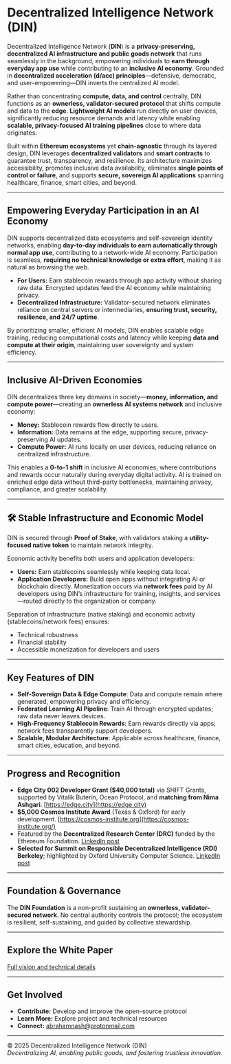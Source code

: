 # Decentralized Intelligence Network (DIN)

Decentralized Intelligence Network (**DIN**) is a **privacy-preserving, decentralized AI infrastructure and public goods network** that runs seamlessly in the background, empowering individuals to **earn through everyday app use** while contributing to an **inclusive AI economy**. Grounded in **decentralized acceleration (d/acc) principles**—defensive, democratic, and user-empowering—DIN inverts the centralized AI model.

Rather than concentrating **compute, data, and control** centrally, DIN functions as an **ownerless, validator-secured protocol** that shifts compute and data to the **edge**. **Lightweight AI models** run directly on user devices, significantly reducing resource demands and latency while enabling **scalable, privacy-focused AI training pipelines** close to where data originates.

Built within **Ethereum ecosystems** yet **chain-agnostic** through its layered design, DIN leverages **decentralized validators** and **smart contracts** to guarantee trust, transparency, and resilience. Its architecture maximizes accessibility, promotes inclusive data availability, eliminates **single points of control or failure**, and supports **secure, sovereign AI applications** spanning healthcare, finance, smart cities, and beyond.

---

## Empowering Everyday Participation in an AI Economy

DIN supports decentralized data ecosystems and self-sovereign identity networks, enabling **day-to-day individuals to earn automatically through normal app use**, contributing to a network-wide AI economy. Participation is seamless, **requiring no technical knowledge or extra effort**, making it as natural as browsing the web.  

- **For Users:** Earn stablecoin rewards through app activity without sharing raw data. Encrypted updates feed the AI economy while maintaining privacy.  
- **Decentralized Infrastructure:** Validator-secured network eliminates reliance on central servers or intermediaries, **ensuring trust, security, resilience, and 24/7 uptime**.

By prioritizing smaller, efficient AI models, DIN enables scalable edge training, reducing computational costs and latency while keeping **data and compute at their origin**, maintaining user sovereignty and system efficiency.

---

## Inclusive AI-Driven Economies

DIN decentralizes three key domains in society—**money, information, and compute power**—creating an **ownerless AI systems network** and inclusive economy:

- **Money:** Stablecoin rewards flow directly to users.  
- **Information:** Data remains at the edge, supporting secure, privacy-preserving AI updates.  
- **Compute Power:** AI runs locally on user devices, reducing reliance on centralized infrastructure.

This enables a **0-to-1 shift** in inclusive AI economies, where contributions and rewards occur naturally during everyday digital activity. AI is trained on enriched edge data without third-party bottlenecks, maintaining privacy, compliance, and greater scalability.

---

## 🛠️ Stable Infrastructure and Economic Model

DIN is secured through **Proof of Stake**, with validators staking a **utility-focused native token** to maintain network integrity.  

Economic activity benefits both users and application developers:

- **Users:** Earn stablecoins seamlessly while keeping data local.  
- **Application Developers:** Build open apps without integrating AI or blockchain directly. Monetization occurs via **network fees** paid by AI developers using DIN’s infrastructure for training, insights, and services—routed directly to the organization or company.

Separation of infrastructure (native staking) and economic activity (stablecoins/network fees) ensures:

- Technical robustness  
- Financial stability  
- Accessible monetization for developers and users

---

## Key Features of DIN

- **Self-Sovereign Data & Edge Compute**: Data and compute remain where generated, empowering privacy and efficiency.  
- **Federated Learning AI Pipeline**: Train AI through encrypted updates; raw data never leaves devices.  
- **High-Frequency Stablecoin Rewards**: Earn rewards directly via apps; network fees transparently support developers.  
- **Scalable, Modular Architecture**: Applicable across healthcare, finance, smart cities, education, and beyond.

---

## Progress and Recognition

- **Edge City 002 Developer Grant ($40,000 total)** via SHIFT Grants, supported by Vitalik Buterin, Ocean Protocol, and **matching from Nima Ashgari**. [https://edge.city](https://edge.city)  
- **$5,000 Cosmos Institute Award** (Texas & Oxford) for early development. [https://cosmos-institute.org](https://cosmos-institute.org/)  
- Featured by the **Decentralized Research Center (DRC)** funded by the Ethereum Foundation. [LinkedIn post](https://www.linkedin.com/posts/thedrcenter_techquitable-activity-7296138354109173760-II_B/?utm_source=share&utm_medium=member_desktop&rcm=ACoAAEJITk4BLNlO2TV6q0bjB1f0Dyh9GBoPtPg)
- **Selected for Summit on Responsible Decentralized Intelligence (RDI) Berkeley**; highlighted by Oxford University Computer Science. [LinkedIn post](https://www.linkedin.com/posts/compscioxford_compscioxford-oxfordai-activity-7229806029096538113-Xxu8/?utm_source=share&utm_medium=member_desktop&rcm=ACoAAEJITk4BLNlO2TV6q0bjB1f0Dyh9GBoPtPg)  

---

## Foundation & Governance

The **DIN Foundation** is a non-profit sustaining an **ownerless, validator-secured network**. No central authority controls the protocol; the ecosystem is resilient, self-sustaining, and guided by collective stewardship.

---

## Explore the White Paper

[Full vision and technical details](https://github.com/decentralizedintelligencenetwork/White-Paper/blob/main/Decentralized%20Intelligence%20Network%20(DIN).pdf)

---

## Get Involved

- **Contribute:** Develop and improve the open-source protocol  
- **Learn More:** Explore project and technical resources  
- **Connect:** [abrahamnash@protonmail.com](mailto:abrahamnash@protonmail.com)  

---

© 2025 Decentralized Intelligence Network (DIN)  
*Decentralizing AI, enabling public goods, and fostering trustless innovation.*
